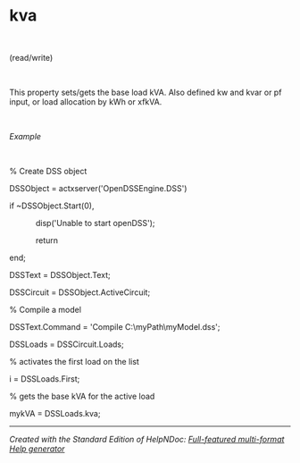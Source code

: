 # kva

&nbsp;

(read/write)

&nbsp;

This property sets/gets the base load kVA. Also defined kw and kvar or pf input, or load allocation by kWh or xfkVA.

&nbsp;

*Example*

&nbsp;

% Create DSS object

DSSObject = actxserver('OpenDSSEngine.DSS')

if ~DSSObject.Start(0),

&nbsp; &nbsp; &nbsp; &nbsp; &nbsp; &nbsp; disp('Unable to start openDSS');

&nbsp; &nbsp; &nbsp; &nbsp; &nbsp; &nbsp; return

end;

DSSText = DSSObject.Text;

DSSCircuit = DSSObject.ActiveCircuit;

% Compile a model &nbsp; &nbsp;

DSSText.Command = 'Compile C:\\myPath\\myModel.dss';

DSSLoads = DSSCircuit.Loads;

% activates the first load on the list

i = DSSLoads.First;

% gets the base kVA for the active load

mykVA = DSSLoads.kva;

***
_Created with the Standard Edition of HelpNDoc: [Full-featured multi-format Help generator](<https://www.helpndoc.com/help-authoring-tool>)_
